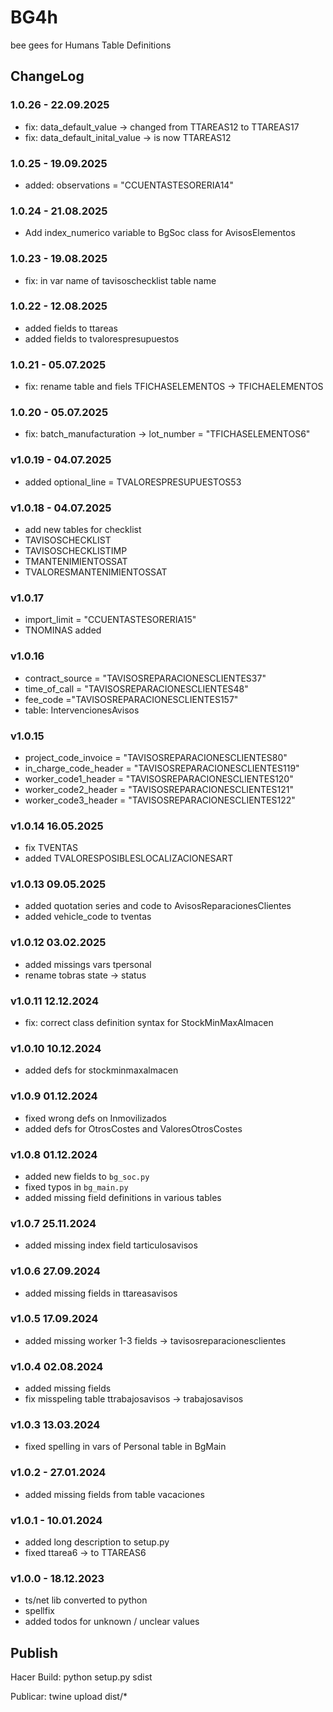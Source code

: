 # BG4h

bee gees for Humans Table Definitions

## ChangeLog

### 1.0.26 - 22.09.2025

- fix: data_default_value -> changed from TTAREAS12 to TTAREAS17
- fix: data_default_inital_value -> is now TTAREAS12

### 1.0.25 - 19.09.2025

- added: observations = "CCUENTASTESORERIA14"

### 1.0.24 - 21.08.2025

- Add index_numerico variable to BgSoc class for AvisosElementos

### 1.0.23 - 19.08.2025

- fix: in var name of tavisoschecklist table name

### 1.0.22 - 12.08.2025

- added fields to ttareas
- added fields to tvalorespresupuestos

### 1.0.21 - 05.07.2025

- fix: rename table and fiels TFICHASELEMENTOS -> TFICHAELEMENTOS

### 1.0.20 - 05.07.2025

- fix: batch_manufacturation -> lot_number = "TFICHASELEMENTOS6"

### v1.0.19 - 04.07.2025

- added optional_line = TVALORESPRESUPUESTOS53

### v1.0.18 - 04.07.2025

- add new tables for checklist
- TAVISOSCHECKLIST
- TAVISOSCHECKLISTIMP
- TMANTENIMIENTOSSAT
- TVALORESMANTENIMIENTOSSAT

### v1.0.17

- import_limit = "CCUENTASTESORERIA15"
- TNOMINAS added

### v1.0.16

- contract_source = "TAVISOSREPARACIONESCLIENTES37"
- time_of_call = "TAVISOSREPARACIONESCLIENTES48"
- fee_code ="TAVISOSREPARACIONESCLIENTES157"
- table: IntervencionesAvisos

### v1.0.15

- project_code_invoice = "TAVISOSREPARACIONESCLIENTES80"
- in_charge_code_header = "TAVISOSREPARACIONESCLIENTES119"
- worker_code1_header = "TAVISOSREPARACIONESCLIENTES120"
- worker_code2_header = "TAVISOSREPARACIONESCLIENTES121"
- worker_code3_header = "TAVISOSREPARACIONESCLIENTES122"

### v1.0.14 16.05.2025

- fix TVENTAS
- added TVALORESPOSIBLESLOCALIZACIONESART

### v1.0.13 09.05.2025

- added quotation series and code to AvisosReparacionesClientes
- added vehicle_code to tventas

### v1.0.12 03.02.2025

- added missings vars tpersonal
- rename tobras state -> status

### v1.0.11 12.12.2024

- fix: correct class definition syntax for StockMinMaxAlmacen

### v1.0.10 10.12.2024

- added defs for stockminmaxalmacen

### v1.0.9 01.12.2024

- fixed wrong defs on Inmovilizados
- added defs for OtrosCostes and ValoresOtrosCostes

### v1.0.8 01.12.2024

- added new fields to `bg_soc.py`
- fixed typos in `bg_main.py`
- added missing field definitions in various tables

### v1.0.7 25.11.2024

- added missing index field tarticulosavisos

### v1.0.6 27.09.2024

- added missing fields in ttareasavisos

### v1.0.5 17.09.2024

- added missing worker 1-3 fields -> tavisosreparacionesclientes

### v1.0.4 02.08.2024

- added missing fields
- fix misspeling table ttrabajosavisos -> trabajosavisos

### v1.0.3 13.03.2024

- fixed spelling in vars of Personal table in BgMain

### v1.0.2 - 27.01.2024

- added missing fields from table vacaciones

### v1.0.1 - 10.01.2024

- added long description to setup.py
- fixed ttarea6 -> to TTAREAS6

### v1.0.0 - 18.12.2023

- ts/net lib converted to python
- spellfix
- added todos for unknown / unclear values

## Publish

Hacer Build:
python setup.py sdist

Publicar:
twine upload dist/*
